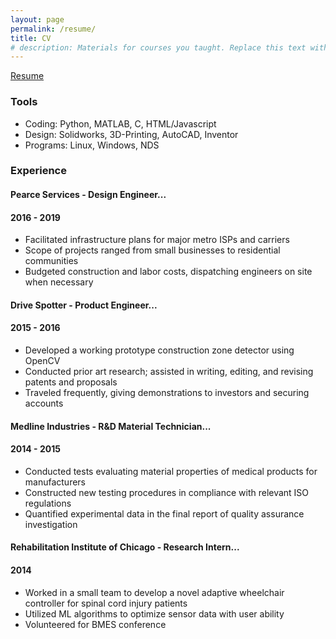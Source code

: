 ```yaml
---
layout: page
permalink: /resume/
title: CV
# description: Materials for courses you taught. Replace this text with your description.
---
```


<p>
  <a href=""></a><div class=""></div>
  <a href="/assets/pdf/CVtemplate.pdf"><div class="color-button">Resume</div></a>
</p>

### Tools

* Coding: Python, MATLAB, C, HTML/Javascript
* Design: Solidworks, 3D-Printing, AutoCAD, Inventor
* Programs: Linux, Windows, NDS

### Experience

#### Pearce Services - Design Engineer...
#### <su>2016 - 2019</su>

* Facilitated infrastructure plans for major metro ISPs and carriers<br>
* Scope of projects ranged from small businesses to residential communities<br>
* Budgeted construction and labor costs, dispatching engineers on site when necessary

#### Drive Spotter - Product Engineer...
#### <su>2015 - 2016</su>

* Developed a working prototype construction zone detector using OpenCV<br>
* Conducted prior art research; assisted in writing, editing, and revising patents and proposals<br>
* Traveled frequently, giving demonstrations to investors and securing accounts

#### Medline Industries - R&D Material Technician...
#### <su>2014 - 2015</su>

* Conducted tests evaluating material properties of medical products for manufacturers<br>
* Constructed new testing procedures in compliance with relevant ISO regulations<br>
* Quantified experimental data in the final report of quality assurance investigation

#### Rehabilitation Institute of Chicago - Research Intern...
#### <su>2014</su>

* Worked in a small team to develop a novel adaptive wheelchair controller for spinal cord injury patients<br>
* Utilized ML algorithms to optimize sensor data with user ability<br>
* Volunteered for BMES conference
